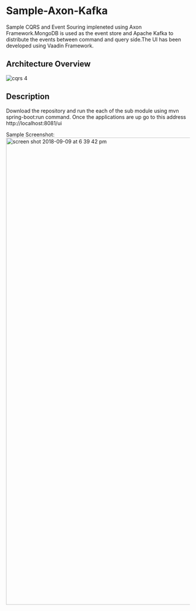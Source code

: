# Sample-Axon-Kafka
Sample CQRS and Event Souring impleneted using Axon Framework.MongoDB is used as the event store and Apache Kafka to distribute the events between command and query side.The UI has been developed using Vaadin Framework.

## Architecture Overview
![cqrs 4](https://user-images.githubusercontent.com/12646868/45586996-f676be00-b91c-11e8-8ed9-bd98d4c2f53f.png)

## Description
Download the repository and run the each of the sub module using mvn spring-boot:run command.
Once the applications are up go to this address http://localhost:8081/ui

Sample Screenshot:
<img width="1277" alt="screen shot 2018-09-09 at 6 39 42 pm" src="https://user-images.githubusercontent.com/12646868/45587086-4f932180-b91e-11e8-84d0-89e941e78d4f.png">


